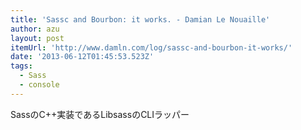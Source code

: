 ```yaml
---
title: 'Sassc and Bourbon: it works. - Damian Le Nouaille'
author: azu
layout: post
itemUrl: 'http://www.damln.com/log/sassc-and-bourbon-it-works/'
date: '2013-06-12T01:45:53.523Z'
tags:
  - Sass
  - console
---
```

SassのC++実装であるLibsassのCLIラッパー
